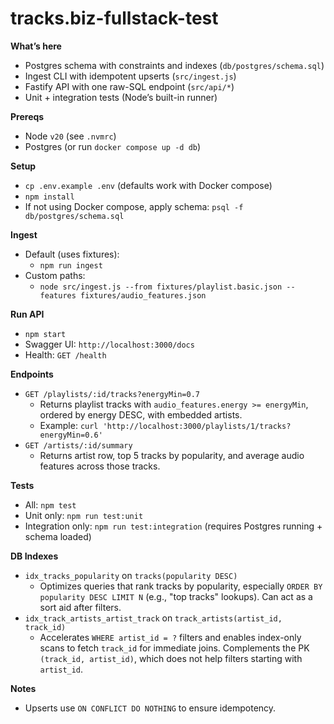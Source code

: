 # tracks.biz-fullstack-test


**What’s here**
- Postgres schema with constraints and indexes (`db/postgres/schema.sql`)
- Ingest CLI with idempotent upserts (`src/ingest.js`)
- Fastify API with one raw-SQL endpoint (`src/api/*`)
- Unit + integration tests (Node’s built-in runner)

**Prereqs**
- Node `v20` (see `.nvmrc`)
- Postgres (or run `docker compose up -d db`)

**Setup**
- `cp .env.example .env` (defaults work with Docker compose)
- `npm install`
- If not using Docker compose, apply schema: `psql -f db/postgres/schema.sql`

**Ingest**
- Default (uses fixtures):
  - `npm run ingest`
- Custom paths:
  - `node src/ingest.js --from fixtures/playlist.basic.json --features fixtures/audio_features.json`

**Run API**
- `npm start`
- Swagger UI: `http://localhost:3000/docs`
- Health: `GET /health`

**Endpoints**
- `GET /playlists/:id/tracks?energyMin=0.7`
  - Returns playlist tracks with `audio_features.energy >= energyMin`, ordered by energy DESC, with embedded artists.
  - Example: `curl 'http://localhost:3000/playlists/1/tracks?energyMin=0.6'`
- `GET /artists/:id/summary`
  - Returns artist row, top 5 tracks by popularity, and average audio features across those tracks.

**Tests**
- All: `npm test`
- Unit only: `npm run test:unit`
- Integration only: `npm run test:integration` (requires Postgres running + schema loaded)

**DB Indexes**
- `idx_tracks_popularity` on `tracks(popularity DESC)`
  - Optimizes queries that rank tracks by popularity, especially `ORDER BY popularity DESC LIMIT N` (e.g., "top tracks" lookups). Can act as a sort aid after filters.
- `idx_track_artists_artist_track` on `track_artists(artist_id, track_id)`
  - Accelerates `WHERE artist_id = ?` filters and enables index-only scans to fetch `track_id` for immediate joins. Complements the PK `(track_id, artist_id)`, which does not help filters starting with `artist_id`.

**Notes**
- Upserts use `ON CONFLICT DO NOTHING` to ensure idempotency.
